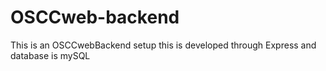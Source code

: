 # OSCCweb-backend
This is an OSCCwebBackend setup this is developed through Express and database is mySQL
